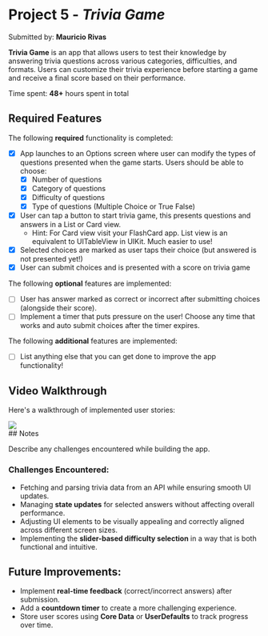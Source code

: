 # Project 5 - *Trivia Game*

Submitted by: **Mauricio Rivas**

**Trivia Game** is an app that allows users to test their knowledge by answering trivia questions across various categories, difficulties, and formats. Users can customize their trivia experience before starting a game and receive a final score based on their performance.


Time spent: **48+** hours spent in total

## Required Features

The following **required** functionality is completed:

- [x] App launches to an Options screen where user can modify the types of questions presented when the game starts. Users should be able to choose:
  - [x] Number of questions
  - [x] Category of questions
  - [x] Difficulty of questions
  - [x] Type of questions (Multiple Choice or True False)
- [x] User can tap a button to start trivia game, this presents questions and answers in a List or Card view.
  - Hint: For Card view visit your FlashCard app. List view is an equivalent to UITableView in UIKit. Much easier to use!
- [x] Selected choices are marked as user taps their choice (but answered is not presented yet!)
- [x] User can submit choices and is presented with a score on trivia game
 
The following **optional** features are implemented:

- [ ] User has answer marked as correct or incorrect after submitting choices (alongside their score).
- [ ] Implement a timer that puts pressure on the user! Choose any time that works and auto submit choices after the timer expires. 

The following **additional** features are implemented:

- [ ] List anything else that you can get done to improve the app functionality!

## Video Walkthrough

Here's a walkthrough of implemented user stories:

<div>
    <a href="https://www.loom.com/share/ab1a7346dc5a43e28d6c372e53f2f16c">
      </a>
    <a href="https://www.loom.com/share/ab1a7346dc5a43e28d6c372e53f2f16c">
      <img style="max-width:300px;" src="https://cdn.loom.com/sessions/thumbnails/ab1a7346dc5a43e28d6c372e53f2f16c-98a964fcfe4f4ab6-full-play.gif">
    </a>
  </div>
## Notes

Describe any challenges encountered while building the app.

### Challenges Encountered:
- Fetching and parsing trivia data from an API while ensuring smooth UI updates.
- Managing **state updates** for selected answers without affecting overall performance.
- Adjusting UI elements to be visually appealing and correctly aligned across different screen sizes.
- Implementing the **slider-based difficulty selection** in a way that is both functional and intuitive.

## Future Improvements:
- Implement **real-time feedback** (correct/incorrect answers) after submission.
- Add a **countdown timer** to create a more challenging experience.
- Store user scores using **Core Data** or **UserDefaults** to track progress over time.


